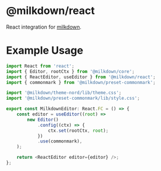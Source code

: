 # @milkdown/react

React integration for [milkdown](https://saul-mirone.github.io/milkdown/).

# Example Usage

```typescript
import React from 'react';
import { Editor, rootCtx } from '@milkdown/core';
import { ReactEditor, useEditor } from '@milkdown/react';
import { commonmark } from '@milkdown/preset-commonmark';

import '@milkdown/theme-nord/lib/theme.css';
import '@milkdown/preset-commonmark/lib/style.css';

export const MilkdownEditor: React.FC = () => {
    const editor = useEditor((root) =>
        new Editor()
            .config((ctx) => {
                ctx.set(rootCtx, root);
            })
            .use(commonmark),
    );

    return <ReactEditor editor={editor} />;
};
```
